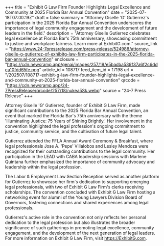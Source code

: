 +++
title = "Exhibit G Law Firm Founder Highlights Legal Excellence and Community at 2025 Florida Bar Annual Convention"
date = "2025-07-18T07:00:19Z"
draft = false
summary = "Attorney Giselle 'G' Gutierrez's participation in the 2025 Florida Bar Annual Convention underscores the importance of legal community engagement and the development of future leaders in the field."
description = "Attorney Giselle Gutierrez celebrates legal excellence at Florida Bar's 75th anniversary, showcasing commitment to justice and workplace fairness. Learn more at ExhibitG.com."
source_link = "https://www.24-7pressrelease.com/press-release/524988/attorney-giselle-g-gutierrez-of-exhibitg-law-firm-participates-in-the-2025-florida-bar-annual-convention"
enclosure = "https://cdn.newsramp.app/genai/images/257/18/e5badba539f37a6f2c6ddca10fdd65fe.png"
article_id = 108717
feed_item_id = 17198
url = "/202507/108717-exhibit-g-law-firm-founder-highlights-legal-excellence-and-community-at-2025-florida-bar-annual-convention"
qrcode = "https://cdn.newsramp.app/24-7PressRelease/qrcode/257/18/nukea5Sk.webp"
source = "24-7 Press Release"
+++

<p>Attorney Giselle 'G' Gutierrez, founder of Exhibit G Law Firm, made significant contributions to the 2025 Florida Bar Annual Convention, an event that marked the Florida Bar's 75th anniversary with the theme 'Illuminating Justice: 75 Years of Shining Brightly.' Her involvement in the convention highlighted the legal profession's ongoing commitment to justice, community service, and the cultivation of future legal talent.</p><p>Gutierrez attended the FFLA Annual Award Ceremony & Breakfast, where legal professionals Jose A. 'Pepe' Villalobos and Lesley Mendoza were recognized for their outstanding contributions to the legal community. Her participation in the LEAD with CABA leadership sessions with Marlene Quintana further emphasized the importance of community advocacy and leadership within the legal profession.</p><p>The Labor & Employment Law Section Reception served as another platform for Gutierrez to showcase her firm's dedication to supporting emerging legal professionals, with two of Exhibit G Law Firm's clerks receiving scholarships. The convention concluded with Exhibit G Law Firm hosting a networking event for alumni of the Young Lawyers Division Board of Governors, fostering connections and shared experiences among legal professionals.</p><p>Gutierrez's active role in the convention not only reflects her personal dedication to the legal profession but also illustrates the broader significance of such gatherings in promoting legal excellence, community engagement, and the development of the next generation of legal leaders. For more information on Exhibit G Law Firm, visit <a href='https://ExhibitG.com' rel='nofollow' target='_blank'>https://ExhibitG.com</a>.</p>